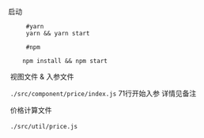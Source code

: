 启动

```shell
     #yarn
     yarn && yarn start
     
     #npm

​    npm install && npm start
```

​	视图文件 & 入参文件

​	`./src/component/price/index.js`  71行开始入参 详情见备注

​	价格计算文件

​	`./src/util/price.js` 